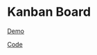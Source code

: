 # Kanban Board 
[Demo](https://albonayn-task-kanbon-board.vercel.app/)

[Code](https://github.com/Mustafa-isa/albonayn-task-kanbon-board)
